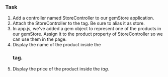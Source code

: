### Task

1. Add a controller named StoreController to our gemStore application.
2. Attach the StoreController to the <body> tag. Be sure to alias it as store.
3. In app.js, we've added a gem object to represent one of the products in our gemStore. Assign it to the product property of StoreController so we can use them in the page.
4. Display the name of the product inside the <h3> tag.
5. Display the price of the product inside the <em> tag.